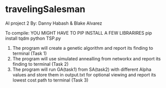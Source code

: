 # travelingSalesman
AI project 2
By: Danny Habash & Blake Alvarez

To compile: YOU MIGHT HAVE TO PIP INSTALL A FEW LIBRARIRES
    pip install tqdm
    python TSP.py


1. The program will create a genetic algorithm and report its finding to terminal (Task 1)
2. The program will use simulated annealling from networkx and report its finding to terminal (Task 2)
3. The program will run GA(task1) from SA(task2) with different Alpha values and store them in output.txt for optional viewing and report its lowest cost path to terminal (Task 3)